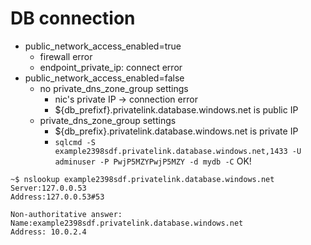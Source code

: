 # DB connection

+ public_network_access_enabled=true
  + firewall error
  + endpoint_private_ip: connect error
+ public_network_access_enabled=false
  + no private_dns_zone_group settings
    + nic's private IP -> connection error
    + ${db_prefixf}.privatelink.database.windows.net is public IP
  + private_dns_zone_group settings
    + ${db_prefix}.privatelink.database.windows.net is private IP
    + `sqlcmd -S example2398sdf.privatelink.database.windows.net,1433 -U adminuser -P PwjP5MZYPwjP5MZY -d mydb -C` OK!

```
~$ nslookup example2398sdf.privatelink.database.windows.net
Server:127.0.0.53
Address:127.0.0.53#53

Non-authoritative answer:
Name:example2398sdf.privatelink.database.windows.net
Address: 10.0.2.4
```